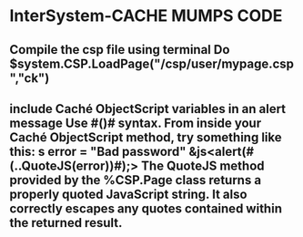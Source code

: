 InterSystem-CACHE MUMPS CODE
============================
Compile the csp file using terminal
Do $system.CSP.LoadPage("/csp/user/mypage.csp","ck")
---------------------------------------------------------------- 
include Caché ObjectScript variables in an alert message
Use #()# syntax. From inside your Caché ObjectScript method, try something like this: 
 s error = "Bad password"
 &js<alert(#(..QuoteJS(error))#);>
The QuoteJS method provided by the %CSP.Page class returns a properly quoted JavaScript string. It also correctly escapes any quotes contained within the returned result.
----------------------------------------------------------------------